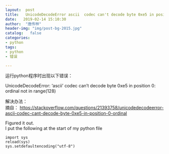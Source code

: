 ```yaml
---
layout:  post
title:   UnicodeDecodeError ascii  codec can't decode byte 0xe5 in position 0 ordinal not in range(128)
date:   2019-02-14 15:10:30
author:  "唐传林"
header-img: "img/post-bg-2015.jpg"
catalog:   false
categories:
- python
tags:
- python
- 错误

---
```

运行python程序时出现以下错误：

UnicodeDecodeError: ‘ascii’ codec can’t decode byte 0xe5 in position 0:
ordinal not in range(128)

解决办法：  
摘自： [ https://stackoverflow.com/questions/21393758/unicodedecodeerror-ascii-codec-cant-decode-byte-0xe5-in-position-0-ordinal
](https://stackoverflow.com/questions/21393758/unicodedecodeerror-ascii-codec-cant-decode-byte-0xe5-in-position-0-ordinal)

Figured it out.  
I put the following at the start of my python file

    
    
    import sys
    reload(sys)
    sys.setdefaultencoding("utf-8")
    

